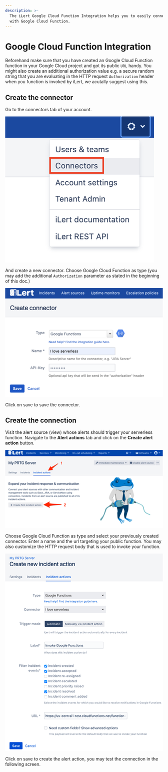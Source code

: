 ```yaml
---
description: >-
  The iLert Google Cloud Function Integration helps you to easily connect iLert
  with Google Cloud Function.
---
```


# Google Cloud Function Integration

Beforehand make sure that you have created an Google Cloud Function function in your Google Cloud project and got its public `URL` handy. You might also create an additional authorization value e.g. a secure random string that you are evaluating in the HTTP request `Authorization` header when you function is invoked by iLert, we acutally suggest using this.

## Create the connector <a href="connector" id="connector"></a>

Go to the connectors tab of your account.

![](<../.gitbook/assets/s1 (1).png>)

And create a new connector. Choose Google Cloud Function as type (you may add the additional `Authorization` parameter as stated in the beginning of this doc.)

![](<../.gitbook/assets/s2 (2).png>)

Click on save to save the connector.

## Create the connection <a href="connection" id="connection"></a>

Visit the alert source (view) whose alerts should trigger your serverless function. Navigate to the **Alert actions** tab and click on the **Create alert action** button.

![](<../.gitbook/assets/new_incident_action (4).png>)

Choose Google Cloud Function as type and select your previously created connector. Enter a name and the url targeting your public function. You may also customize the HTTP request body that is used to invoke your function.

![](<../.gitbook/assets/iLert (78).png>)

Click on save to create the alert action, you may test the connection in the following screen.
